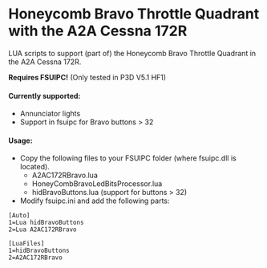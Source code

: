 # Honeycomb Bravo Throttle Quadrant with the A2A Cessna 172R

LUA scripts to support (part of) the Honeycomb Bravo Throttle Quadrant in the A2A Cessna 172R.

**Requires FSUIPC!**
(Only tested in P3D V5.1 HF1)

#### Currently supported:
* Annunciator lights
* Support in fsuipc for Bravo buttons > 32

#### Usage:
* Copy the following files  to your FSUIPC folder (where fsuipc.dll is located).
  * A2AC172RBravo.lua
  * HoneyCombBravoLedBitsProcessor.lua
  * hidBravoButtons.lua (support for buttons > 32)
* Modify fsuipc.ini and add the following parts:

```
[Auto]
1=Lua hidBravoButtons
2=Lua A2AC172RBravo

[LuaFiles]
1=hidBravoButtons
2=A2AC172RBravo
```
